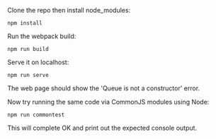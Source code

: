 Clone the repo then install node_modules:

```
npm install
```

Run the webpack build:

```
npm run build
```

Serve it on localhost:

```
npm run serve
```

The web page should show the 'Queue is not a constructor' error.

Now try running the same code via CommonJS modules using Node:

```
npm run commontest
```

This will complete OK and print out the expected console output.